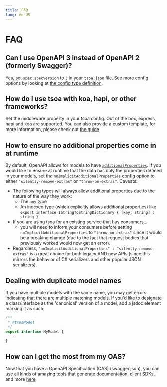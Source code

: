 ```yaml
---
title: FAQ
lang: en-US
---
```


# FAQ

## Can I use OpenAPI 3 instead of OpenAPI 2 (formerly Swagger)?

Yes, set `spec.specVersion` to `3` in your `tsoa.json` file. See more config options by looking at [the config type definition](https://github.com/lukeautry/tsoa/blob/master/src/config.ts).

## How do I use tsoa with koa, hapi, or other frameworks?

Set the middleware property in your tsoa config. Out of the box, express, hapi and koa are supported.
You can also provide a custom template, for more information, please check out [the guide](./templates.md)

## How to ensure no additional properties come in at runtime

By default, OpenAPI allows for models to have [`additionalProperties`](https://swagger.io/docs/specification/data-models/dictionaries/). If you would like to ensure at runtime that the data has only the properties defined in your models, set the `noImplicitAdditionalProperties` [config](https://github.com/lukeautry/tsoa/blob/master/src/config.ts) option to either `"silently-remove-extras"` or `"throw-on-extras"`.
Caveats:

- The following types will always allow additional properties due to the nature of the way they work:
  - The `any` type
  - An indexed type (which explicitly allows additional properties) like `export interface IStringToStringDictionary { [key: string] : string }`
- If you are using tsoa for an existing service that has consumers...
  - you will need to inform your consumers before setting `noImplicitAdditionalProperties` to `"throw-on-extras"` since it would be a breaking change (due to the fact that request bodies that previously worked would now get an error).
- Regardless, `"noImplicitAdditionalProperties" : "silently-remove-extras"` is a great choice for both legacy AND new APIs (since this mirrors the behavior of C# serializers and other popular JSON serializers).

## Dealing with duplicate model names

If you have multiple models with the same name, you may get errors indicating that there are multiple matching models. If you'd like to designate a class/interface as the 'canonical' version of a model, add a jsdoc element marking it as such:

```ts
/**
 * @tsoaModel
 */
export interface MyModel {
  ...
}
```

## How can I get the most from my OAS?

Now that you have a OpenAPI Specification (OAS) (swagger.json), you can use all kinds of amazing tools that generate documentation, client SDKs, and more [here](http://openapi.tools).
